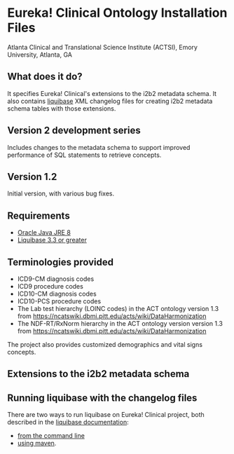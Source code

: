 # Eureka! Clinical Ontology Installation Files
Atlanta Clinical and Translational Science Institute (ACTSI), Emory University, Atlanta, GA

## What does it do?
It specifies Eureka! Clinical's extensions to the i2b2 metadata schema. It also contains [liquibase](http://liquibase.org) XML changelog files for creating i2b2 metadata schema tables with those extensions.

## Version 2 development series
Includes changes to the metadata schema to support improved performance of SQL statements to retrieve concepts.

## Version 1.2
Initial version, with various bug fixes.

## Requirements
* [Oracle Java JRE 8](http://www.oracle.com/technetwork/java/javase/overview/index.html)
* [Liquibase 3.3 or greater](http://www.liquibase.org/download/index.html)

## Terminologies provided
* ICD9-CM diagnosis codes
* ICD9 procedure codes
* ICD10-CM diagnosis codes
* ICD10-PCS procedure codes
* The Lab test hierarchy (LOINC codes) in the ACT ontology version 1.3 from https://ncatswiki.dbmi.pitt.edu/acts/wiki/DataHarmonization
* The NDF-RT/RxNorm hierarchy in the ACT ontology version version 1.3 from https://ncatswiki.dbmi.pitt.edu/acts/wiki/DataHarmonization

The project also provides customized demographics and vital signs concepts.

## Extensions to the i2b2 metadata schema

## Running liquibase with the changelog files
There are two ways to run liquibase on Eureka! Clinical project, both described in the [liquibase documentation](http://www.liquibase.org/documentation/index.html):
* [from the command line](http://www.liquibase.org/documentation/command_line.html)
* [using maven](http://www.liquibase.org/documentation/maven/index.html).
